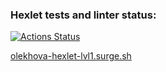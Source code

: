 ### Hexlet tests and linter status:
[![Actions Status](https://github.com/olekhova/layout-designer-project-lvl1/workflows/hexlet-check/badge.svg)](https://github.com/olekhova/layout-designer-project-lvl1/actions)

[olekhova-hexlet-lvl1.surge.sh](https://olekhova-hexlet-lvl1.surge.sh)

